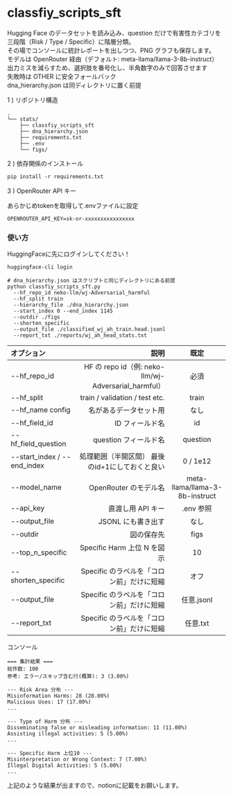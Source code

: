 # classfiy_scripts_sft
Hugging Face のデータセットを読み込み、question だけで有害性カテゴリを三段階（Risk / Type / Specific）に階層分類。  
その場でコンソールに統計レポートを出しつつ、PNG グラフも保存します。  
モデルは OpenRouter 経由（デフォルト: meta-llama/llama-3-8b-instruct）  
出力ミスを減らすため、選択肢を番号化し、半角数字のみで回答させます  
失敗時は OTHER に安全フォールバック  
dna_hierarchy.json は同ディレクトリに置く前提  

1 ) リポジトリ構造

    .
    └── stats/
        ├── classfiy_scripts_sft 
        ├── dna_hierarchy.json 
        ├── requirements.txt
        ├── .env
        └── figs/

2 ) 依存関係のインストール

```bash:requirements.txt
pip install -r requirements.txt
```

3 ) OpenRouter API キー

あらかじめtokenを取得して.envファイルに設定
```
OPENROUTER_API_KEY=sk-or-xxxxxxxxxxxxxxxx
```

### 使い方

HuggingFaceに先にログインしてください！ 

```
huggingface-cli login
```

```
# dna_hierarchy.json はスクリプトと同じディレクトリにある前提
python classfiy_scripts_sft.py 
  --hf_repo_id neko-llm/wj-Adversarial_harmful
  --hf_split train 
  --hierarchy_file ./dna_hierarchy.json 
  --start_index 0 --end_index 1145
  --outdir ./figs 
  --shorten_specific 
  --output_file ./classified_wj_ah_train.head.jsonl
  --report_txt ./reports/wj_ah_head_stats.txt
```


|オプション	|説明| 既定|
|:-----------|------------:|:------------:|
|--hf_repo_id | HF の repo id（例: neko-llm/wj-Adversarial_harmful） |	必須|
|--hf_split	| train / validation / test etc. | train|
|--hf_name	config |名があるデータセット用 | なし|
|--hf_field_id	|ID フィールド名 | id|
|--hf_field_question | question フィールド名 | question|
|--start_index / --end_index | 処理範囲（半開区間） 最後のid+1にしておくと良い	| 0 / 1e12|
|--model_name |OpenRouter のモデル名 | meta-llama/llama-3-8b-instruct|
|--api_key|	直渡し用 API キー | .env 参照|
|--output_file	|JSONL にも書き出す	 |なし|
|--outdir | 図の保存先 | figs|
|--top_n_specific | Specific Harm 上位 N を図示	|10|
|--shorten_specific	| Specific のラベルを「コロン前」だけに短縮|オフ|
|--output_file	| Specific のラベルを「コロン前」だけに短縮|	任意.jsonl|
|--report_txt	| Specific のラベルを「コロン前」だけに短縮|	任意.txt|




コンソール

```:bash
=== 集計結果 ===
総件数: 100
参考: エラー/スキップ含む行(概算): 3 (3.00%)

--- Risk Area 分布 ---
Misinformation Harms: 28 (28.00%)
Malicious Uses: 17 (17.00%)
...

--- Type of Harm 分布 ---
Disseminating false or misleading information: 11 (11.00%)
Assisting illegal activities: 5 (5.00%)
...

--- Specific Harm 上位10 ---
Misinterpretation or Wrong Context: 7 (7.00%)
Illegal Digital Activities: 5 (5.00%)
...

```


上記のような結果が出ますので、notionに記載をお願いします。
